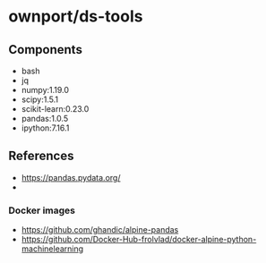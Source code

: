 # ownport/ds-tools

## Components

- bash
- jq
- numpy:1.19.0
- scipy:1.5.1
- scikit-learn:0.23.0
- pandas:1.0.5
- ipython:7.16.1

## References

- https://pandas.pydata.org/
- 

### Docker images

- https://github.com/ghandic/alpine-pandas
- https://github.com/Docker-Hub-frolvlad/docker-alpine-python-machinelearning
